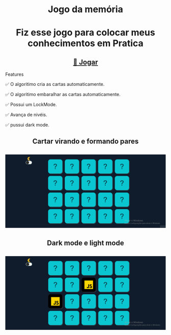 
<h1 align="center">Jogo da memória<h1>
<p align="center">Fiz esse jogo para colocar meus conhecimentos em Pratica</p>
<h2 color="blue" align="center">
<a href="https://VitorHRD.github.io/Jogo-da-Memoria/">🔗 Jogar</a>
</h2
<h1> Features</h1>
<p>✅ O algoritimo cria as cartas automaticamente.</p>
<p>✅ O algoritimo embaralhar as cartas automaticamente.</p>
<p>✅ Possui um LockMode.</p>
<p>✅ Avança de nivéis.</p>
<p>✅ pussui dark mode.</p>

<h2 align="center">Cartar virando e formando pares<h2>
<img src="./imagens/gif1.gif"></img>
<h2 align="center">Dark mode e light mode<h2>
<img src="./imagens/gif2.gif"></img>
